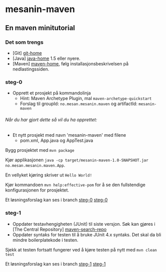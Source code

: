 # mesanin-maven

## En maven minitutorial

### Det som trengs

- [Git] [git-home]
- [Java] [java-home] 1.5 eller nyere.
- [Maven] [maven-home], følg installasjonsbeskrivelsen på nedlastingssiden.

### steg-0
- Opprett et prosjekt på kommandolinja
  - Hint: Maven Archetype Plugin, mal `maven-archetype-quickstart`
  - Forslag til groupId: `no.mesan.mesanin.maven` og artifactId: `mesanin-maven`

###### Når du har gjort dette så vil du ha opprettet:
- Et nytt prosjekt med navn 'mesanin-maven' med filene
  - pom.xml, App.java og AppTest.java

Bygg prosjektet med `mvn package`

Kjør applikasjonen `java -cp target/mesanin-maven-1.0-SNAPSHOT.jar no.mesan.mesanin.maven.App`.

En vellyket kjøring skriver ut `Hello World!`

Kjør kommandoen `mvn help:effective-pom` for å se den fullstendige konfigurasjonen for prosjektet.

Et løsningsforslag kan ses i branch [steg-0] [steg-0]

### steg-1
- Oppdater testavhengigheten (JUnit) til siste versjon. Søk kan gjøres i [The Central Repository] [maven-search-repo]
- Oppdater syntaks for testen til å bruke JUnit 4.x syntaks. Det skal da bli mindre boilerplatekode i testen.

Sjekk at testen fortsatt fungerer ved å kjøre testen på nytt med `mvn clean test`

Et løsningsforslag kan ses i branch [steg-1] [steg-1]


[git-home]: http://git-scm.com/
[java-home]: http://www.oracle.com/technetwork/java/javase/downloads/index.html
[maven-home]: http://maven.apache.org/
[maven-search-repo]: http://search.maven.org/

[steg-0]: https://github.com/mesan/mesanin-maven/tree/steg-0
[steg-1]: https://github.com/mesan/mesanin-maven/tree/steg-1
